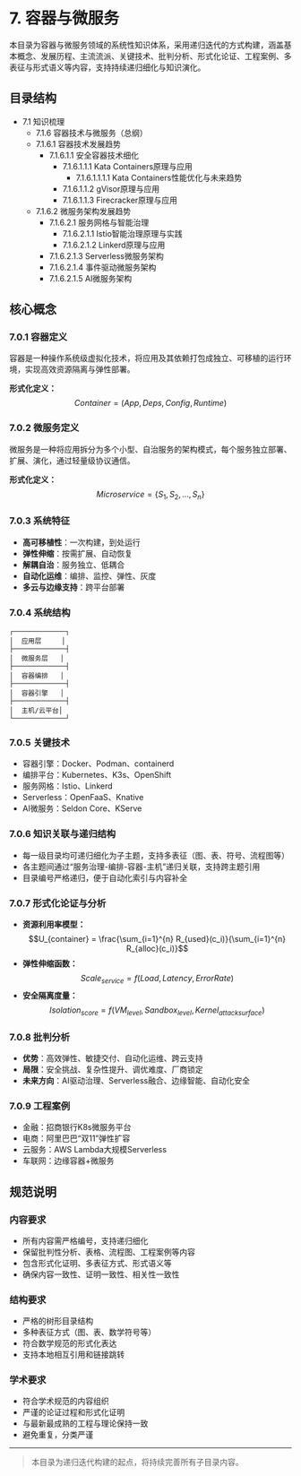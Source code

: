 # 7. 容器与微服务

本目录为容器与微服务领域的系统性知识体系，采用递归迭代的方式构建，涵盖基本概念、发展历程、主流流派、关键技术、批判分析、形式化论证、工程案例、多表征与形式语义等内容，支持持续递归细化与知识演化。

## 目录结构

- 7.1 知识梳理
  - 7.1.6 容器技术与微服务（总纲）
  - 7.1.6.1 容器技术发展趋势
    - 7.1.6.1.1 安全容器技术细化
      - 7.1.6.1.1.1 Kata Containers原理与应用
        - 7.1.6.1.1.1.1 Kata Containers性能优化与未来趋势
      - 7.1.6.1.1.2 gVisor原理与应用
      - 7.1.6.1.1.3 Firecracker原理与应用
  - 7.1.6.2 微服务架构发展趋势
    - 7.1.6.2.1 服务网格与智能治理
      - 7.1.6.2.1.1 Istio智能治理原理与实践
      - 7.1.6.2.1.2 Linkerd原理与应用
    - 7.1.6.2.1.3 Serverless微服务架构
    - 7.1.6.2.1.4 事件驱动微服务架构
    - 7.1.6.2.1.5 AI微服务架构

## 核心概念

### 7.0.1 容器定义

容器是一种操作系统级虚拟化技术，将应用及其依赖打包成独立、可移植的运行环境，实现高效资源隔离与弹性部署。

**形式化定义：**
$$Container = (App, Deps, Config, Runtime)$$

### 7.0.2 微服务定义

微服务是一种将应用拆分为多个小型、自治服务的架构模式，每个服务独立部署、扩展、演化，通过轻量级协议通信。

**形式化定义：**
$$Microservice = \{S_1, S_2, ..., S_n\}$$

### 7.0.3 系统特征

- **高可移植性**：一次构建，到处运行
- **弹性伸缩**：按需扩展、自动恢复
- **解耦自治**：服务独立、低耦合
- **自动化运维**：编排、监控、弹性、灰度
- **多云与边缘支持**：跨平台部署

### 7.0.4 系统结构

```text
┌─────────────┐
│  应用层     │
├─────────────┤
│  微服务层   │
├─────────────┤
│  容器编排   │
├─────────────┤
│  容器引擎   │
├─────────────┤
│  主机/云平台│
└─────────────┘
```

### 7.0.5 关键技术

- 容器引擎：Docker、Podman、containerd
- 编排平台：Kubernetes、K3s、OpenShift
- 服务网格：Istio、Linkerd
- Serverless：OpenFaaS、Knative
- AI微服务：Seldon Core、KServe

### 7.0.6 知识关联与递归结构

- 每一级目录均可递归细化为子主题，支持多表征（图、表、符号、流程图等）
- 各主题间通过“服务治理-编排-容器-主机”递归关联，支持跨主题引用
- 目录编号严格递归，便于自动化索引与内容补全

### 7.0.7 形式化论证与分析

- **资源利用率模型：**
$$U_{container} = \frac{\sum_{i=1}^{n} R_{used}(c_i)}{\sum_{i=1}^{n} R_{alloc}(c_i)}$$
- **弹性伸缩函数：**
$$Scale_{service} = f(Load, Latency, ErrorRate)$$
- **安全隔离度量：**
$$Isolation_{score} = f(VM_{level}, Sandbox_{level}, Kernel_{attack surface})$$

### 7.0.8 批判分析

- **优势**：高效弹性、敏捷交付、自动化运维、跨云支持
- **局限**：安全挑战、复杂性提升、调优难度、厂商锁定
- **未来方向**：AI驱动治理、Serverless融合、边缘智能、自动化安全

### 7.0.9 工程案例

- 金融：招商银行K8s微服务平台
- 电商：阿里巴巴“双11”弹性扩容
- 云服务：AWS Lambda大规模Serverless
- 车联网：边缘容器+微服务

## 规范说明

### 内容要求

- 所有内容需严格编号，支持递归细化
- 保留批判性分析、表格、流程图、工程案例等内容
- 包含形式化证明、多表征方式、形式语义等
- 确保内容一致性、证明一致性、相关性一致性

### 结构要求

- 严格的树形目录结构
- 多种表征方式（图、表、数学符号等）
- 符合数学规范的形式化表达
- 支持本地相互引用和链接跳转

### 学术要求

- 符合学术规范的内容组织
- 严谨的论证过程和形式化证明
- 与最新最成熟的工程与理论保持一致
- 避免重复，分类严谨

---
> 本目录为递归迭代构建的起点，将持续完善所有子目录内容。
